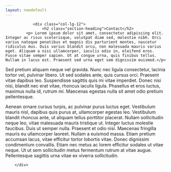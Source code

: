 ```yaml
---
layout: newdefault
---
```


<div class="home">




<section id="portfolio" class="bg-light-gray">
        <div class="container">
            <div class="row">
 
                <div class="col-lg-12">
                    <h2 class="section-heading">Contact</h2>
		     <p> Lorem ipsum dolor sit amet, consectetur adipiscing elit. Integer ac risus scelerisque, volutpat diam sed, molestie nibh. Orci varius natoque penatibus et magnis dis parturient montes, nascetur ridiculus mus. Duis varius blandit arcu, non malesuada mauris varius eget. Aliquam a nisi ullamcorper, iaculis odio in, eleifend eros. Fusce vitae semper sapien. Ut at congue urna, quis finibus tellus. Nullam in lacus est. Praesent sed urna eget sem dignissim euismod.</p>

<p>Sed pretium aliquam neque vel gravida. Nunc nec ligula consectetur, lacinia tortor vel, pulvinar libero. Ut sed sodales ante, quis cursus orci. Praesent vitae dapibus leo. Suspendisse sagittis quis mi vitae imperdiet. Donec nisi nisi, blandit nec erat vitae, rhoncus iaculis ligula. Phasellus et eros luctus, maximus nulla id, rutrum mi. Maecenas egestas nulla sit amet odio pretium pellentesque.</p>

<p>Aenean ornare cursus turpis, ac pulvinar purus luctus eget. Vestibulum mauris nisl, dapibus quis purus at, ullamcorper egestas leo. Vestibulum blandit rhoncus ante, ut aliquam tellus porttitor placerat. Nullam sollicitudin neque leo, vitae malesuada mauris tristique ut. Integer luctus molestie faucibus. Duis ut semper nulla. Praesent et odio nisi. Maecenas fringilla mauris eu ullamcorper laoreet. Nullam a euismod massa. Etiam pretium accumsan lacus, vitae efficitur tortor lobortis vitae. Donec dignissim condimentum convallis. Etiam nec metus ac lorem efficitur sodales ut vitae neque. Ut ut sem sollicitudin metus fermentum rutrum at vitae augue. Pellentesque sagittis urna vitae ex viverra sollicitudin. </p>
                </div>
            </div>

        </div>
</section>



</div>
